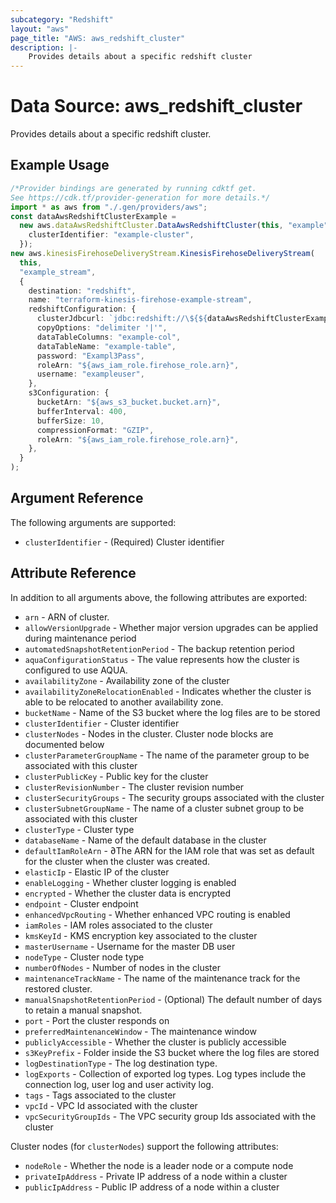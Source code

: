 ```yaml
---
subcategory: "Redshift"
layout: "aws"
page_title: "AWS: aws_redshift_cluster"
description: |-
    Provides details about a specific redshift cluster
---
```


# Data Source: aws\_redshift\_cluster

Provides details about a specific redshift cluster.

## Example Usage

```typescript
/*Provider bindings are generated by running cdktf get.
See https://cdk.tf/provider-generation for more details.*/
import * as aws from "./.gen/providers/aws";
const dataAwsRedshiftClusterExample =
  new aws.dataAwsRedshiftCluster.DataAwsRedshiftCluster(this, "example", {
    clusterIdentifier: "example-cluster",
  });
new aws.kinesisFirehoseDeliveryStream.KinesisFirehoseDeliveryStream(
  this,
  "example_stream",
  {
    destination: "redshift",
    name: "terraform-kinesis-firehose-example-stream",
    redshiftConfiguration: {
      clusterJdbcurl: `jdbc:redshift://\${${dataAwsRedshiftClusterExample.endpoint}}/\${${dataAwsRedshiftClusterExample.databaseName}}`,
      copyOptions: "delimiter '|'",
      dataTableColumns: "example-col",
      dataTableName: "example-table",
      password: "Exampl3Pass",
      roleArn: "${aws_iam_role.firehose_role.arn}",
      username: "exampleuser",
    },
    s3Configuration: {
      bucketArn: "${aws_s3_bucket.bucket.arn}",
      bufferInterval: 400,
      bufferSize: 10,
      compressionFormat: "GZIP",
      roleArn: "${aws_iam_role.firehose_role.arn}",
    },
  }
);

```

## Argument Reference

The following arguments are supported:

* `clusterIdentifier` - (Required) Cluster identifier

## Attribute Reference

In addition to all arguments above, the following attributes are exported:

* `arn` - ARN of cluster.
* `allowVersionUpgrade` - Whether major version upgrades can be applied during maintenance period
* `automatedSnapshotRetentionPeriod` - The backup retention period
* `aquaConfigurationStatus` - The value represents how the cluster is configured to use AQUA.
* `availabilityZone` - Availability zone of the cluster
* `availabilityZoneRelocationEnabled` - Indicates whether the cluster is able to be relocated to another availability zone.
* `bucketName` - Name of the S3 bucket where the log files are to be stored
* `clusterIdentifier` - Cluster identifier
* `clusterNodes` - Nodes in the cluster. Cluster node blocks are documented below
* `clusterParameterGroupName` - The name of the parameter group to be associated with this cluster
* `clusterPublicKey` - Public key for the cluster
* `clusterRevisionNumber` - The cluster revision number
* `clusterSecurityGroups` - The security groups associated with the cluster
* `clusterSubnetGroupName` - The name of a cluster subnet group to be associated with this cluster
* `clusterType` - Cluster type
* `databaseName` - Name of the default database in the cluster
* `defaultIamRoleArn` - ∂The ARN for the IAM role that was set as default for the cluster when the cluster was created.
* `elasticIp` - Elastic IP of the cluster
* `enableLogging` - Whether cluster logging is enabled
* `encrypted` - Whether the cluster data is encrypted
* `endpoint` - Cluster endpoint
* `enhancedVpcRouting` - Whether enhanced VPC routing is enabled
* `iamRoles` - IAM roles associated to the cluster
* `kmsKeyId` - KMS encryption key associated to the cluster
* `masterUsername` - Username for the master DB user
* `nodeType` - Cluster node type
* `numberOfNodes` - Number of nodes in the cluster
* `maintenanceTrackName` - The name of the maintenance track for the restored cluster.
* `manualSnapshotRetentionPeriod` - (Optional)  The default number of days to retain a manual snapshot.
* `port` - Port the cluster responds on
* `preferredMaintenanceWindow` - The maintenance window
* `publiclyAccessible` - Whether the cluster is publicly accessible
* `s3KeyPrefix` - Folder inside the S3 bucket where the log files are stored
* `logDestinationType` - The log destination type.
* `logExports` - Collection of exported log types. Log types include the connection log, user log and user activity log.
* `tags` - Tags associated to the cluster
* `vpcId` - VPC Id associated with the cluster
* `vpcSecurityGroupIds` - The VPC security group Ids associated with the cluster

Cluster nodes (for `clusterNodes`) support the following attributes:

* `nodeRole` - Whether the node is a leader node or a compute node
* `privateIpAddress` - Private IP address of a node within a cluster
* `publicIpAddress` - Public IP address of a node within a cluster
